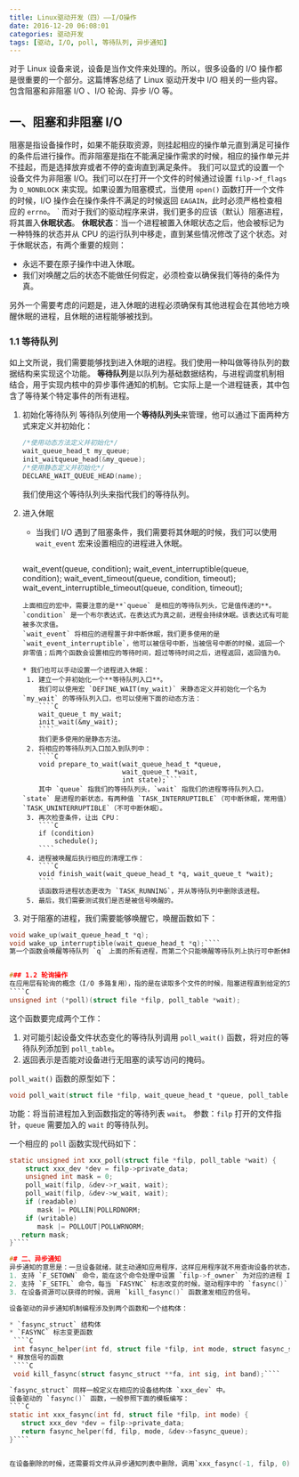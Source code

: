 ```yaml
---
title: Linux驱动开发（四）——I/O操作
date: 2016-12-20 06:08:01
categories: 驱动开发
tags: [驱动, I/O, poll, 等待队列, 异步通知]
---
```

对于 Linux 设备来说，设备是当作文件来处理的。所以，很多设备的 I/O 操作都是很重要的一个部分。这篇博客总结了 Linux 驱动开发中 I/O 相关的一些内容。包含阻塞和非阻塞 I/O 、I/O 轮询、异步 I/O 等。
<!--more-->

## 一、阻塞和非阻塞 I/O
阻塞是指设备操作时，如果不能获取资源，则挂起相应的操作单元直到满足可操作的条件后进行操作。而非阻塞是指在不能满足操作需求的时候，相应的操作单元并不挂起，而是选择放弃或者不停的查询直到满足条件。
我们可以显式的设置一个设备文件为非阻塞 I/O。我们可以在打开一个文件的时候通过设置 `filp->f_flags` 为 `O_NONBLOCK` 来实现。如果设置为阻塞模式，当使用 `open()` 函数打开一个文件的时候，I/O 操作会在操作条件不满足的时候返回 `EAGAIN`，此时必须严格检查相应的 `errno`。
`
而对于我们的驱动程序来讲，我们更多的应该（默认）阻塞进程，将其置入**休眠状态**。
**休眠状态**：当一个进程被置入休眠状态之后，他会被标记为一种特殊的状态并从 CPU 的运行队列中移走，直到某些情况修改了这个状态。对于休眠状态，有两个重要的规则：
 * 永远不要在原子操作中进入休眠。
 * 我们对唤醒之后的状态不能做任何假定，必须检查以确保我们等待的条件为真。

另外一个需要考虑的问题是，进入休眠的进程必须确保有其他进程会在其他地方唤醒休眠的进程，且休眠的进程能够被找到。

### 1.1 等待队列
如上文所说，我们需要能够找到进入休眠的进程。我们使用一种叫做等待队列的数据结构来实现这个功能。
**等待队列**是以队列为基础数据结构，与进程调度机制相结合，用于实现内核中的异步事件通知的机制。它实际上是一个进程链表，其中包含了等待某个特定事件的所有进程。

1. 初始化等待队列
   等待队列使用一个**等待队列头**来管理，他可以通过下面两种方式来定义并初始化：
    ````C
    /*使用动态方法定义并初始化*/
    wait_queue_head_t my_queue;
    init_waitqueue_head(&my_queue);
    /*使用静态定义并初始化*/
    DECLARE_WAIT_QUEUE_HEAD(name);
    ````
    我们使用这个等待队列头来指代我们的等待队列。

2. 进入休眠
   * 当我们 I/O 遇到了阻塞条件，我们需要将其休眠的时候，我们可以使用 `wait_event` 宏来设置相应的进程进入休眠。
     ````C
    wait_event(queue, condition); 
    wait_event_interruptible(queue, condition); 
    wait_event_timeout(queue, condition, timeout); 
    wait_event_interruptible_timeout(queue, condition, timeout);
    ````
    上面相应的宏中，需要注意的是**`queue` 是相应的等待队列头，它是值传递的**。`condition` 是一个布尔表达式，在表达式为真之前，进程会持续休眠。该表达式有可能被多次求值。
    `wait_event` 将相应的进程置于非中断休眠，我们更多使用的是 `wait_event_interruptible`，他可以被信号中断，当被信号中断的时候，返回一个非零值；后两个函数会设置相应的等待时间，超过等待时间之后，进程返回，返回值为0。

   * 我们也可以手动设置一个进程进入休眠：
     1. 建立一个并初始化一个**等待队列入口**。
        我们可以使用宏 `DEFINE_WAIT(my_wait)` 来静态定义并初始化一个名为 `my_wait` 的等待队列入口，也可以使用下面的动态方法：
        ````C
        wait_queue_t my_wait;
        init_wait(&my_wait);
        ````
        我们更多使用的是静态方法。
     2. 将相应的等待队列入口加入到队列中：
        ````C
        void prepare_to_wait(wait_queue_head_t *queue,
                             wait_queue_t *wait,
                             int state);````
        其中 `queue` 指我们的等待队列头，`wait` 指我们的进程等待队列入口，`state` 是进程的新状态，有两种值 `TASK_INTERRUPTIBLE`（可中断休眠，常用值）`TASK_UNINTERRUPTIBLE`（不可中断休眠）。
     3. 再次检查条件，让出 CPU：
        ````C
        if (condition)
            schedule();
        ````
     4. 进程被唤醒后执行相应的清理工作：
        ````C
        void finish_wait(wait_queue_head_t *q, wait_queue_t *wait);
        ````
        该函数将进程状态更改为 `TASK_RUNNING`，并从等待队列中删除该进程。
     5. 最后，我们需要测试我们是否是被信号唤醒的。

3. 对于阻塞的进程，我们需要能够唤醒它，唤醒函数如下：
````C
void wake_up(wait_queue_head_t *q);
void wake_up_interruptible(wait_queue_head_t *q);````
第一个函数会唤醒等待队列 `q` 上面的所有进程，而第二个只能唤醒等待队列上执行可中断休眠的进程。通常我们是将对应版本的 `wait` 和 `wake` 搭配使用。


### 1.2 轮询操作
在应用层有轮询的概念（I/O 多路复用），指的是在读取多个文件的时候，阻塞进程直到给定的文件描述符集合中任何一个可以进行相应的读写操作。相应的应用层函数有 `select`、`poll`、`epoll`等，他们在底层调用的是 `poll` 函数。它的原型是：
````C
unsigned int (*poll)(struct file *filp, poll_table *wait);
````

这个函数要完成两个工作：
1. 对可能引起设备文件状态变化的等待队列调用 `poll_wait()` 函数，将对应的等待队列添加到 `poll_table`。
2. 返回表示是否能对设备进行无阻塞的读写访问的掩码。

`poll_wait()` 函数的原型如下：
 ````C
 void poll_wait(struct file *filp, wait_queue_head_t *queue, poll_table *wait);
 ````
 功能：将当前进程加入到函数指定的等待列表 `wait`。
 参数：`filp` 打开的文件指针，`queue` 需要加入的 `wait` 的等待队列。

 一个相应的 `poll` 函数实现代码如下：
 ````C
 static unsigned int xxx_poll(struct file *filp, poll_table *wait) {
     struct xxx_dev *dev = filp->private_data;
     unsigned int mask = 0;
     poll_wait(filp, &dev->r_wait, wait);
     poll_wait(filp, &dev->w_wait, wait);
     if (readable)
        mask |= POLLIN|POLLRDNORM;
     if (writable)
        mask |= POLLOUT|POLLWRNORM;
    return mask;
 }````

## 二、异步通知
异步通知的意思是：一旦设备就绪，就主动通知应用程序，这样应用程序就不用查询设备的状态，类似于硬件上的中断的概念。在 Linux 中，异步通知使用信号来实现。为了使设备支持异步通知机制，驱动程序中涉及三项工作：
1. 支持 `F_SETOWN` 命令，能在这个命令处理中设置 `filp->f_owner` 为对应的进程 ID，这部分工作由内核完成。
2. 支持 `F_SETFL` 命令，每当 `FASYNC` 标志改变的时候，驱动程序中的 `fasync()` 函数将得以执行。因此，应在设备驱动中实现 `fasync()` 函数。
3. 在设备资源可以获得的时候，调用 `kill_fasync()` 函数激发相应的信号。

设备驱动的异步通知机制编程涉及到两个函数和一个结构体：

* `fasync_struct` 结构体
* `FASYNC` 标志变更函数
  ````C
  int fasync_helper(int fd, struct file *filp, int mode, struct fasync_struct **fa);````
* 释放信号的函数
  ````C
  void kill_fasync(struct fasync_struct **fa, int sig, int band);````

`fasync_struct` 同样一般定义在相应的设备结构体 `xxx_dev` 中。
设备驱动的 `fasync()` 函数，一般参照下面的模板编写：
````C
static int xxx_fasync(int fd, struct file *filp, int mode) {
    struct xxx_dev *dev = filp->private_data;
    return fasync_helper(fd, filp, mode, &dev->fasync_queue);
}````


在设备删除的时候，还需要将文件从异步通知列表中删除，调用`xxx_fasync(-1, filp, 0);`。
